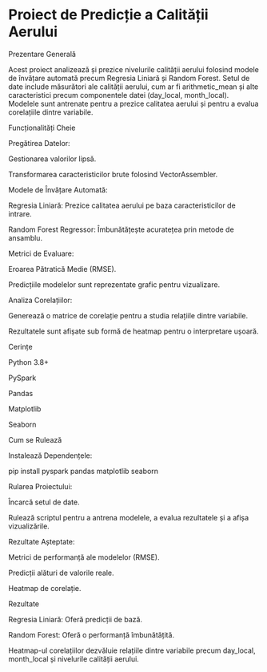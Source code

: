 # Proiect de Predicție a Calității Aerului

Prezentare Generală

Acest proiect analizează și prezice nivelurile calității aerului folosind modele de învățare automată precum Regresia Liniară și Random Forest. Setul de date include măsurători ale calității aerului, cum ar fi arithmetic_mean și alte caracteristici precum componentele datei (day_local, month_local). Modelele sunt antrenate pentru a prezice calitatea aerului și pentru a evalua corelațiile dintre variabile.

Funcționalități Cheie

Pregătirea Datelor:

Gestionarea valorilor lipsă.

Transformarea caracteristicilor brute folosind VectorAssembler.

Modele de Învățare Automată:

Regresia Liniară: Prezice calitatea aerului pe baza caracteristicilor de intrare.

Random Forest Regressor: Îmbunătățește acuratețea prin metode de ansamblu.

Metrici de Evaluare:

Eroarea Pătratică Medie (RMSE).

Predicțiile modelelor sunt reprezentate grafic pentru vizualizare.

Analiza Corelațiilor:

Generează o matrice de corelație pentru a studia relațiile dintre variabile.

Rezultatele sunt afișate sub formă de heatmap pentru o interpretare ușoară.

Cerințe

Python 3.8+

PySpark

Pandas

Matplotlib

Seaborn

Cum se Rulează

Instalează Dependențele:

pip install pyspark pandas matplotlib seaborn

Rularea Proiectului:

Încarcă setul de date.

Rulează scriptul pentru a antrena modelele, a evalua rezultatele și a afișa vizualizările.

Rezultate Așteptate:

Metrici de performanță ale modelelor (RMSE).

Predicții alături de valorile reale.

Heatmap de corelație.

Rezultate

Regresia Liniară: Oferă predicții de bază.

Random Forest: Oferă o performanță îmbunătățită.

Heatmap-ul corelațiilor dezvăluie relațiile dintre variabile precum day_local, month_local și nivelurile calității aerului.

